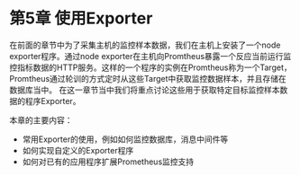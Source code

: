 # 第5章 使用Exporter

在前面的章节中为了采集主机的监控样本数据，我们在主机上安装了一个node exporter程序。通过node exporter在主机向Promtheus暴露一个反应当前运行监控指标数据的HTTP服务。这样的一个程序的实例在Promtheus称为一个Target，Promtheus通过轮训的方式定时从这些Target中获取监控数据样本，并且存储在数据库当中。 在这一章节当中我们将重点讨论这些用于获取特定目标监控样本数据的程序Exporter。

本章的主要内容：

* 常用Exporter的使用，例如如何监控数据库，消息中间件等
* 如何实现自定义的Exporter程序
* 如何对已有的应用程序扩展Prometheus监控支持